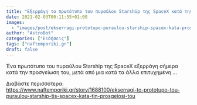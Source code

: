 ```yaml
---
title: "Εξερράγη το πρωτότυπο του πυραύλου Starship της SpaceX κατά την προσγείωσή του"
date: 2021-02-03T00:11:55+01:00
images:
  - "images/post/ekserragi-prototupo-puraulou-starship-spacex-kata-prosgeiosi.jpg"
author: "AstroBot"
categories: ["Ειδήσεις"]
tags: ["naftemporiki.gr"]
draft: false
---
```


Ένα πρωτότυπο του πυραύλου Starship της SpaceX εξερράγη σήμερα κατά την προσγείωση του, μετά από μια κατά τα άλλα επιτυχημένη ...

Διαβάστε περισσότερα: https://www.naftemporiki.gr/story/1688100/ekserragi-to-prototupo-tou-puraulou-starship-tis-spacex-kata-tin-prosgeiosi-tou
